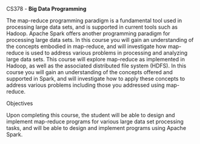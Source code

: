 CS378 - **Big Data Programming** 

The map-reduce programming paradigm is a fundamental tool used in processing large data sets, and is supported in current tools such as Hadoop. Apache Spark offers another programming paradigm for processing large data sets. In this course you will gain an understanding of the concepts embodied in map-reduce, and will investigate how map-reduce is used to address various problems in processing and analyzing large data sets. This course will explore map-reduce as implemented in Hadoop, as well as the associated distributed file system (HDFS). In this course you will gain an understanding of the concepts offered and supported in Spark, and will investigate how to apply these concepts to address various problems including those you addressed using map-reduce.

 
Objectives

Upon completing this course, the student will be able to design and implement map-reduce programs for various large data set processing tasks, and will be able to design and implement programs using Apache Spark.
